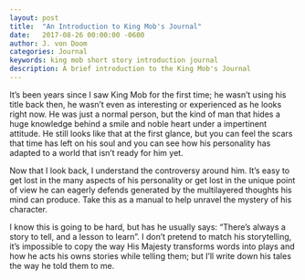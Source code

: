 ```yaml
---
layout: post
title:  "An Introduction to King Mob's Journal"
date:   2017-08-26 00:00:00 -0600
author: J. von Doom
categories: Journal
keywords: king mob short story introduction journal
description: A brief introduction to the King Mob's Journal
---
```


It’s been years since I saw King Mob for the first time; he wasn’t using his title back then, he wasn’t even as interesting or experienced as he looks right now. He was just a normal person, but the kind of man that hides a huge knowledge behind a smile and noble heart under a impertinent attitude. He still looks like that at the first glance, but you can feel the scars that time has left on his soul and you can see how his personality has adapted to a world that isn’t ready for him yet. 

Now that I look back, I understand the controversy around him. It’s easy to get lost in the many aspects of his personality or get lost in the unique point of view he can eagerly defends generated by the multilayered thoughts his mind can produce. Take this as a manual to help unravel the mystery of his character. 

I know this is going to be hard, but has he usually says: “There’s always a story to tell, and a lesson to learn”. I don’t pretend to match his storytelling, it’s impossible to copy the way His Majesty transforms words into plays and how he acts his owns stories while telling them; but I’ll write down his tales the way he told them to me. 
